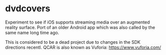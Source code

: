 # dvdcovers
Experiment to see if iOS supports streaming media over an augmented reality surface. Port of an older Android app which was also called by the same name long time ago.

This is considered to be a dead project due to changes in the SDK directions recentl. QCAR is also known as Vuforia: https://www.vuforia.com/
